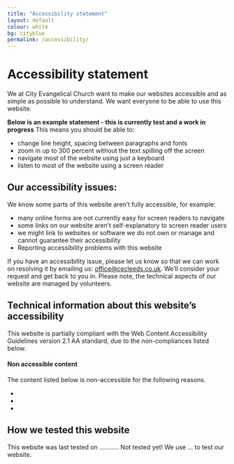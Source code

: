 ```yaml
---
title: "Accessibility statement"
layout: default
colour: white
bg: cityblue
permalink: /accessibility/
---
```


# Accessibility statement

We at City Evangelical Church want to make our websites accessible and as simple as possible to understand. We want everyone to be able to use this website.


**Below is an example statement - this is currently test and a work in progress**
This means you should be able to:

- change line height, spacing between paragraphs and fonts
- zoom in up to 300 percent without the text spilling off the screen
- navigate most of the website using just a keyboard
- listen to most of the website using a screen reader


## Our accessibility issues:

We know some parts of this website aren’t fully accessible, for example:

- many online forms are not currently easy for screen readers to navigate
- some links on our website aren’t self-explanatory to screen reader users
- we might link to websites or software we do not own or manage and cannot guarantee their accessibility 
- Reporting accessibility problems with this website

If you have an accessibility issue, please let us know so that we can work on resolving it by emailing us: office@cecleeds.co.uk.
We’ll consider your request and get back to you in. Please note, the technical aspects of our website are managed by volunteers.

## Technical information about this website’s accessibility

This website is partially compliant with the Web Content Accessibility Guidelines version 2.1 AA standard, due to the non-compliances listed below.

#### Non accessible content

The content listed below is non-accessible for the following reasons.

- 
- 
- 

## How we tested this website

This website was last tested on ........... Not tested yet!
We use ... to test our website.
